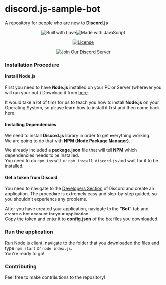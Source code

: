# discord.js-sample-bot
A repository for people who are new to **Discord.js**


<div align="center">

  <p>
<img src="https://forthebadge.com/images/badges/built-with-love.svg" alt="Built with Love"><!--
--><img src="https://forthebadge.com/images/badges/made-with-javascript.svg" alt="Made with JavaScript">
  </p>

<p>
  <a href="https://github.com/NeotiDev/discord.js-sample-bot/blob/master/LICENSE"><img src="https://img.shields.io/github/license/NeotiDev/discord.js-sample-bot.svg?style=for-the-badge" alt="License"></a>
  </p>
  
  <p>
    <p>
    <a href="https://discord.gg/NqMA6xC"><img src="https://discordapp.com/api/guilds/478157155279699971/widget.png?style=banner2" alt="Join Our Discord Server"/></a>
  </p>
  </div>


### Installation Procedure
#### Install Node.js
First you need to have **Node.js** installed on your PC or Server (wherever you will run your bot.) Download it from [here](https://nodejs.org/en/).  

It would take a lot of time for us to teach you how to install **Node.js** on your Operating System, so please learn how to install it first and then come back here.

#### Installing Dependencies
We need to install **Discord.js** library in order to get everything working.  
We are going to do that with **NPM (Node Package Manager)**.  

We already included a **package.json** file that will tell **NPM** which dependencies needs to be installed.  
You need to do ```npm install``` or ```npm install discord.js``` and wait for it to be installed.

#### Get a token from Discord
You need to navigate to the [Developers Section](https://discordapp.com/developers) of Discord and create an application. The procedure is extremely easy and step-by-step guided, so you shouldn't experience any problems.  

After you have created your application, navigate to the **"Bot"** tab and create a bot account for your application.  
Copy the token and enter it to **config.json** of the bot files you downloaded.

### Run the application
Run Node.js client, navigate to the folder that you downloaded the files and type `npm start` or `node index.js`.  
You're ready to go!  

### Contributing  
Feel free to make contributions to the repository!  
